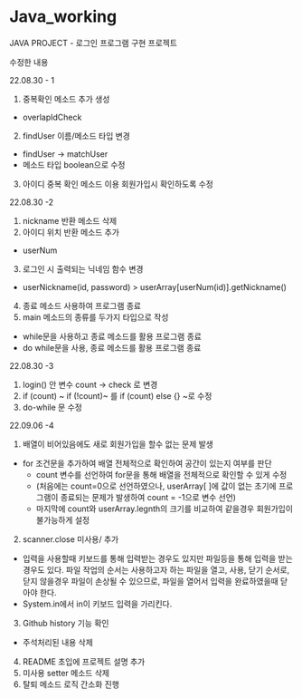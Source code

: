 # Java_working
<head>JAVA PROJECT 
- 로그인 프로그램 구현 프로젝트
</head>


수정한 내용

22.08.30 - 1

1. 중복확인 메소드 추가 생성
- overlapIdCheck
2. findUser 이름/메소드 타입 변경
- findUser -> matchUser
- 메소드 타입 boolean으로 수정
3. 아이디 중복 확인 메소드 이용
   회원가입시 확인하도록 수정

22.08.30 -2
1. nickname 반환 메소드 삭제
2. 아이디 위치 반환 메소드 추가
- userNum
3. 로그인 시 출력되는 닉네임 함수 변경
- userNickname(id, password) > userArray[userNum(id)].getNickname()
4. 종료 메소드 사용하여 프로그램 종료
5. main 메소드의 종류를 두가지 타입으로 작성
  - while문을 사용하고 종료 메소드를 활용 프로그램 종료
  - do while문을 사용, 종료 메소드를 활용 프로그램 종료

22.08.30 -3
1. login() 안 변수 count -> check 로 변경
2. if (count) ~ if (!count)~ 를 if (count) else {} ~로 수정
3. do-while 문 수정

22.09.06 -4
1. 배열이 비어있음에도 새로 회원가입을 할수 없는 문제 발생
- for 조건문을 추가하여 배열 전체적으로 확인하여 공간이 있는지 여부를 판단
  - count 변수를 선언하여 for문을 통해 배열을 전체적으로 확인할 수 있게 수정
  - (처음에는 count=0으로 선언하였으나, userArray[ ]에 값이 없는 초기에 프로그램이 종료되는 문제가 발생하여 count = -1으로 변수 선언)
  - 마지막에 count와 userArray.legnth의 크기를 비교하여 같을경우 회원가입이 불가능하게 설정
2. scanner.close 미사용/ 추가
- 입력을 사용할때 키보드를 통해 입력받는 경우도 있지만 파일등을 통해 입력을 받는 경우도 있다. 파일 작업의 순서는 사용하고자 하는 파일을 열고, 사용, 닫기 순서로, 닫지 않을경우 파일이 손상될 수 있으므로, 파일을 열어서 입력을 완료하였을때 닫아야 한다.
- System.in에서 in이 키보드 입력을 가리킨다.
3. Github history 기능 확인
- 주석처리된 내용 삭제
4. README 초입에 프로젝트 설명 추가
5. 미사용 setter 메소드 삭제
6. 탈퇴 메소드 로직 간소화 진행